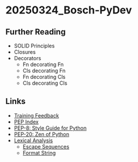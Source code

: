 # 20250324_Bosch-PyDev

## Further Reading
* SOLID Principles
* Closures
* Decorators
    * Fn decorating Fn
    * Cls decorating Fn
    * Fn decorating Cls
    * Cls decorating Cls

## Links
* [Training Feedback](https://docs.google.com/forms/d/e/1FAIpQLSesxCL6B2m53ZhMaO37v3W5Mqq4eauNhXQktfjVpSo6V1Cplw/viewform?usp=sharing)
* [PEP Index](https://peps.python.org/)
* [PEP-8: Style Guide for Python](https://peps.python.org/pep-0008/)
* [PEP-20: Zen of Python](https://peps.python.org/pep-0020/)
* [Lexical Analysis](https://docs.python.org/3/reference/lexical_analysis.html#lexical-analysis)
    * [Escape Sequences](https://docs.python.org/3/reference/lexical_analysis.html#escape-sequences)
    * [Format String](https://docs.python.org/3/library/string.html#format-string-syntax)